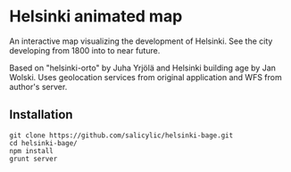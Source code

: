 Helsinki animated map
======================================

An interactive map visualizing the development of Helsinki. See the city developing from 1800 into to near future.

Based on "helsinki-orto" by Juha Yrjölä and Helsinki building age by Jan Wolski.
Uses geolocation services from original application and WFS from author's server.

Installation
------------

    git clone https://github.com/salicylic/helsinki-bage.git
    cd helsinki-bage/
    npm install
    grunt server
